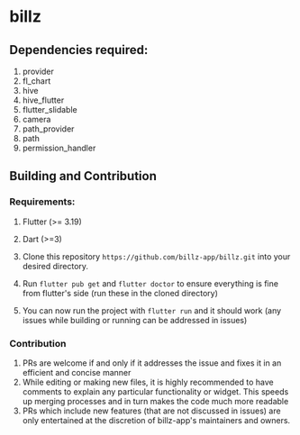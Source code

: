 # billz

## Dependencies required:

1. provider
2. fl_chart
3. hive
4. hive_flutter
5. flutter_slidable
6. camera
7. path_provider
8. path
9. permission_handler


## Building and Contribution

### Requirements:
1. Flutter (>= 3.19)
2. Dart (>=3)

1. Clone this repository `https://github.com/billz-app/billz.git` into your desired directory.
2. Run `flutter pub get` and `flutter doctor` to ensure everything is fine from flutter's side (run these in the cloned directory)
3. You can now run the project with `flutter run` and it should work (any issues while building or running can be addressed in issues)


### Contribution

1. PRs are welcome if and only if it addresses the issue and fixes it in an efficient and concise manner
2. While editing or making new files, it is highly recommended to have comments to explain any particular functionality or widget. This speeds up merging processes and in turn makes the code much more readable
3. PRs which include new features (that are not discussed in issues) are only entertained at the discretion of billz-app's maintainers and owners.
